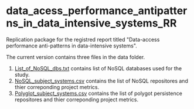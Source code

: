 # data_acess_performance_antipatterns_in_data_intensive_systems_RR
Replication package for the registred report titled "Data-access performance anti-patterns in data-intensive systems".

The current version contains three files in the data folder.

1. [List_of_NoSQL_dbs.txt](./data/List_of_NoSQL_dbs.txt) contains list of NoSQL databases used for the study.
2. [NoSQL_subject_systems.csv](./data/NoSQL_subject_systems.csv) contains the list of NoSQL repositores and thier correponding project metrics.
3. [Polyglot_subject_systems.csv](./data/Polyglot_subject_systems.csv) contains the list of polygot persistence repositores and thier correponding project metrics.

